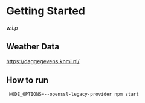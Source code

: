 # Getting Started

_w.i.p_

## Weather Data 

https://daggegevens.knmi.nl/


## How to run

``` NODE_OPTIONS=--openssl-legacy-provider npm start```